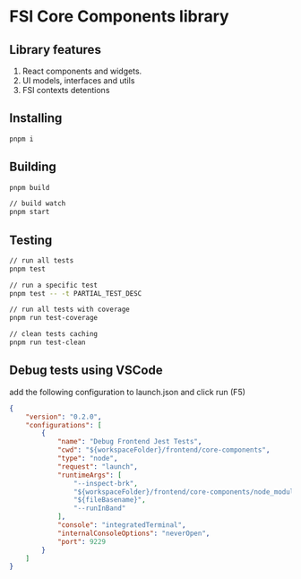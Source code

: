 # FSI Core Components library

## Library features

1. React components and widgets.
2. UI models, interfaces and utils
3. FSI contexts detentions

## Installing

```sh
pnpm i
```

## Building

```sh
pnpm build

// build watch
pnpm start
```

## Testing

```sh
// run all tests
pnpm test

// run a specific test
pnpm test -- -t PARTIAL_TEST_DESC

// run all tests with coverage
pnpm run test-coverage

// clean tests caching
pnpm run test-clean
```

## Debug tests using VSCode

add the following configuration to launch.json and click run (F5)

```json
{
    "version": "0.2.0",
    "configurations": [
        {
            "name": "Debug Frontend Jest Tests",
            "cwd": "${workspaceFolder}/frontend/core-components",
            "type": "node",
            "request": "launch",
            "runtimeArgs": [
                "--inspect-brk",
                "${workspaceFolder}/frontend/core-components/node_modules/jest/bin/jest.js",
                "${fileBasename}",
                "--runInBand"
            ],
            "console": "integratedTerminal",
            "internalConsoleOptions": "neverOpen",
            "port": 9229
        }
    ]
}
```
